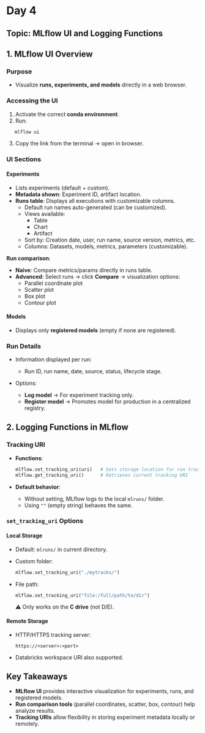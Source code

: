 # Day 4

## Topic: MLflow UI and Logging Functions


## 1. MLflow UI Overview

### Purpose
- Visualize **runs, experiments, and models** directly in a web browser.  

### Accessing the UI
1. Activate the correct **conda environment**.  
2. Run:
```bash
   mlflow ui
```
3. Copy the link from the terminal → open in browser.

### UI Sections

#### Experiments

* Lists experiments (default + custom).
* **Metadata shown**: Experiment ID, artifact location.
* **Runs table**: Displays all executions with customizable columns.
  * Default run names auto-generated (can be customized).
  * Views available:
    * Table
    * Chart
    * Artifact
  * Sort by: Creation date, user, run name, source version, metrics, etc.
  * Columns: Datasets, models, metrics, parameters (customizable).

**Run comparison**:
* **Naive**: Compare metrics/params directly in runs table.
* **Advanced**: Select runs → click **Compare** → visualization options:
  * Parallel coordinate plot
  * Scatter plot
  * Box plot
  * Contour plot

#### Models

* Displays only **registered models** (empty if none are registered).

### Run Details

* Information displayed per run:
  * Run ID, run name, date, source, status, lifecycle stage.

* Options:
  * **Log model** → For experiment tracking only.
  * **Register model** → Promotes model for production in a centralized registry.

## 2. Logging Functions in MLflow

### Tracking URI

* **Functions**:

  ```python
  mlflow.set_tracking_uri(uri)   # Sets storage location for run tracking
  mlflow.get_tracking_uri()      # Retrieves current tracking URI
  ```
* **Default behavior**:
  * Without setting, MLflow logs to the local `mlruns/` folder.
  * Using `""` (empty string) behaves the same.

### `set_tracking_uri` Options

#### Local Storage

* Default: `mlruns/` in current directory.
* Custom folder:

  ```python
  mlflow.set_tracking_uri("./mytracks/")
  ```
* File path:

  ```python
  mlflow.set_tracking_uri("file:/full/path/to/dir")
  ```

  ⚠️ Only works on the **C drive** (not D/E).

#### Remote Storage

* HTTP/HTTPS tracking server:

  ```
  https://<server>:<port>
  ```
* Databricks workspace URI also supported.

## Key Takeaways

* **MLflow UI** provides interactive visualization for experiments, runs, and registered models.
* **Run comparison tools** (parallel coordinates, scatter, box, contour) help analyze results.
* **Tracking URIs** allow flexibility in storing experiment metadata locally or remotely.